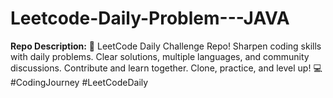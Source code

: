 # Leetcode-Daily-Problem---JAVA
**Repo Description:**  🚀 LeetCode Daily Challenge Repo! Sharpen coding skills with daily problems. Clear solutions, multiple languages, and community discussions. Contribute and learn together. Clone, practice, and level up! 💻 #CodingJourney #LeetCodeDaily
